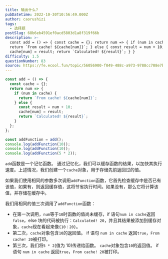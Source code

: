 ```yaml
---
title: 输出什么?
pubDatetime: 2022-10-30T10:56:49.000Z
author: caorushizi
tags:
  - 选择题
postSlug: 68b6eb4591ef0acd5803d1a8f319f66b
description: >-
  const add = () => { const cache = {}; return num => { if (num in cache) {
  return `From cache! ${cache[num]}`; } else { const result = num + 10;
  cache[num] = result; return `Calculated! ${result}`; } }
difficulty: 1.5
questionNumber: 83
source: https://fe.ecool.fun/topic/56056900-f049-488c-a973-9788cc708e7b
---
```


```javascript
const add = () => {
  const cache = {};
  return num => {
    if (num in cache) {
      return `From cache! ${cache[num]}`;
    } else {
      const result = num + 10;
      cache[num] = result;
      return `Calculated! ${result}`;
    }
  };
};

const addFunction = add();
console.log(addFunction(10));
console.log(addFunction(10));
console.log(addFunction(5 * 2));
```

`add`函数是一个记忆函数。 通过记忆化，我们可以缓存函数的结果，以加快其执行速度。上述情况，我们创建一个`cache`对象，用于存储先前返回过的值。

如果我们使用相同的参数多次调用`addFunction`函数，它首先检查缓存中是否已有该值，如果有，则返回缓存值，这将节省执行时间。如果没有，那么它将计算该值，并存储在缓存中。

我们用相同的值三次调用了`addFunction`函数：

- 在第一次调用，`num`等于`10`时函数的值尚未缓存，if 语句`num in cache`返回`false`，else 块的代码被执行：`Calculated! 20`，并且其结果被添加到缓存对象，`cache`现在看起来像`{10：20}`。
- 第二次，`cache`对象包含`10`的返回值。 if 语句 `num in cache` 返回`true`，`From cache! 20`被打印。
- 第三次，我们将`5 * 2`(值为 10)传递给函数。 `cache`对象包含`10`的返回值。 if 语句 `num in cache` 返回`true`，`From cache! 20`被打印。
